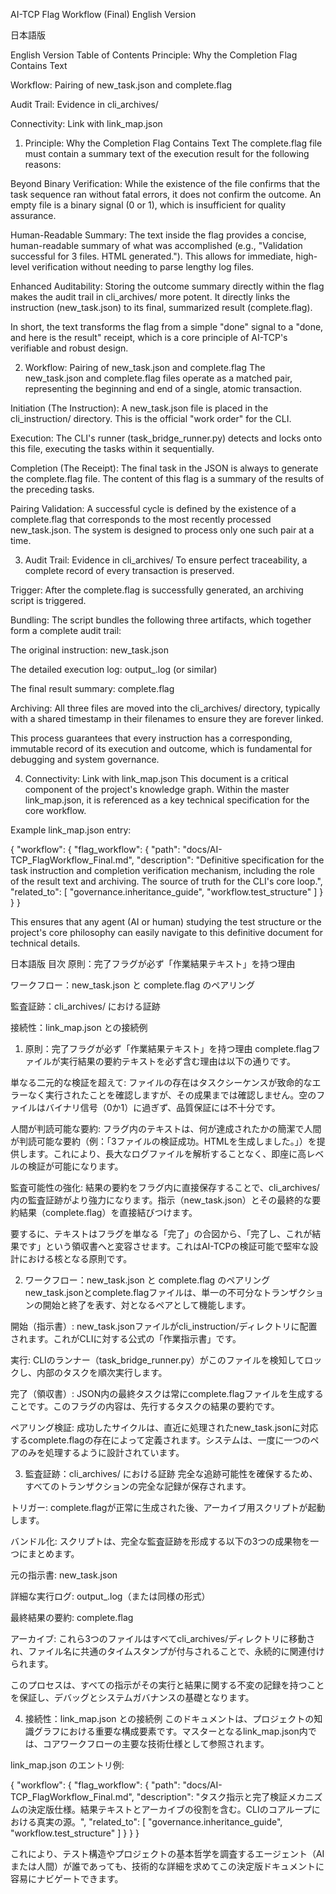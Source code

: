 AI-TCP Flag Workflow (Final)
English Version

日本語版

English Version
Table of Contents
Principle: Why the Completion Flag Contains Text

Workflow: Pairing of new_task.json and complete.flag

Audit Trail: Evidence in cli_archives/

Connectivity: Link with link_map.json

1. Principle: Why the Completion Flag Contains Text
The complete.flag file must contain a summary text of the execution result for the following reasons:

Beyond Binary Verification: While the existence of the file confirms that the task sequence ran without fatal errors, it does not confirm the outcome. An empty file is a binary signal (0 or 1), which is insufficient for quality assurance.

Human-Readable Summary: The text inside the flag provides a concise, human-readable summary of what was accomplished (e.g., "Validation successful for 3 files. HTML generated."). This allows for immediate, high-level verification without needing to parse lengthy log files.

Enhanced Auditability: Storing the outcome summary directly within the flag makes the audit trail in cli_archives/ more potent. It directly links the instruction (new_task.json) to its final, summarized result (complete.flag).

In short, the text transforms the flag from a simple "done" signal to a "done, and here is the result" receipt, which is a core principle of AI-TCP's verifiable and robust design.

2. Workflow: Pairing of new_task.json and complete.flag
The new_task.json and complete.flag files operate as a matched pair, representing the beginning and end of a single, atomic transaction.

Initiation (The Instruction): A new_task.json file is placed in the cli_instruction/ directory. This is the official "work order" for the CLI.

Execution: The CLI's runner (task_bridge_runner.py) detects and locks onto this file, executing the tasks within it sequentially.

Completion (The Receipt): The final task in the JSON is always to generate the complete.flag file. The content of this flag is a summary of the results of the preceding tasks.

Pairing Validation: A successful cycle is defined by the existence of a complete.flag that corresponds to the most recently processed new_task.json. The system is designed to process only one such pair at a time.

3. Audit Trail: Evidence in cli_archives/
To ensure perfect traceability, a complete record of every transaction is preserved.

Trigger: After the complete.flag is successfully generated, an archiving script is triggered.

Bundling: The script bundles the following three artifacts, which together form a complete audit trail:

The original instruction: new_task.json

The detailed execution log: output_<timestamp>.log (or similar)

The final result summary: complete.flag

Archiving: All three files are moved into the cli_archives/ directory, typically with a shared timestamp in their filenames to ensure they are forever linked.

This process guarantees that every instruction has a corresponding, immutable record of its execution and outcome, which is fundamental for debugging and system governance.

4. Connectivity: Link with link_map.json
This document is a critical component of the project's knowledge graph. Within the master link_map.json, it is referenced as a key technical specification for the core workflow.

Example link_map.json entry:

{
  "workflow": {
    "flag_workflow": {
      "path": "docs/AI-TCP_FlagWorkflow_Final.md",
      "description": "Definitive specification for the task instruction and completion verification mechanism, including the role of the result text and archiving. The source of truth for the CLI's core loop.",
      "related_to": [
        "governance.inheritance_guide",
        "workflow.test_structure"
      ]
    }
  }
}

This ensures that any agent (AI or human) studying the test structure or the project's core philosophy can easily navigate to this definitive document for technical details.

日本語版
目次
原則：完了フラグが必ず「作業結果テキスト」を持つ理由

ワークフロー：new_task.json と complete.flag のペアリング

監査証跡：cli_archives/ における証跡

接続性：link_map.json との接続例

1. 原則：完了フラグが必ず「作業結果テキスト」を持つ理由
complete.flagファイルが実行結果の要約テキストを必ず含む理由は以下の通りです。

単なる二元的な検証を超えて: ファイルの存在はタスクシーケンスが致命的なエラーなく実行されたことを確認しますが、その成果までは確認しません。空のファイルはバイナリ信号（0か1）に過ぎず、品質保証には不十分です。

人間が判読可能な要約: フラグ内のテキストは、何が達成されたかの簡潔で人間が判読可能な要約（例：「3ファイルの検証成功。HTMLを生成しました。」）を提供します。これにより、長大なログファイルを解析することなく、即座に高レベルの検証が可能になります。

監査可能性の強化: 結果の要約をフラグ内に直接保存することで、cli_archives/内の監査証跡がより強力になります。指示（new_task.json）とその最終的な要約結果（complete.flag）を直接結びつけます。

要するに、テキストはフラグを単なる「完了」の合図から、「完了し、これが結果です」という領収書へと変容させます。これはAI-TCPの検証可能で堅牢な設計における核となる原則です。

2. ワークフロー：new_task.json と complete.flag のペアリング
new_task.jsonとcomplete.flagファイルは、単一の不可分なトランザクションの開始と終了を表す、対となるペアとして機能します。

開始（指示書）: new_task.jsonファイルがcli_instruction/ディレクトリに配置されます。これがCLIに対する公式の「作業指示書」です。

実行: CLIのランナー（task_bridge_runner.py）がこのファイルを検知してロックし、内部のタスクを順次実行します。

完了（領収書）: JSON内の最終タスクは常にcomplete.flagファイルを生成することです。このフラグの内容は、先行するタスクの結果の要約です。

ペアリング検証: 成功したサイクルは、直近に処理されたnew_task.jsonに対応するcomplete.flagの存在によって定義されます。システムは、一度に一つのペアのみを処理するように設計されています。

3. 監査証跡：cli_archives/ における証跡
完全な追跡可能性を確保するため、すべてのトランザクションの完全な記録が保存されます。

トリガー: complete.flagが正常に生成された後、アーカイブ用スクリプトが起動します。

バンドル化: スクリプトは、完全な監査証跡を形成する以下の3つの成果物を一つにまとめます。

元の指示書: new_task.json

詳細な実行ログ: output_<timestamp>.log（または同様の形式）

最終結果の要約: complete.flag

アーカイブ: これら3つのファイルはすべてcli_archives/ディレクトリに移動され、ファイル名に共通のタイムスタンプが付与されることで、永続的に関連付けられます。

このプロセスは、すべての指示がその実行と結果に関する不変の記録を持つことを保証し、デバッグとシステムガバナンスの基礎となります。

4. 接続性：link_map.json との接続例
このドキュメントは、プロジェクトの知識グラフにおける重要な構成要素です。マスターとなるlink_map.json内では、コアワークフローの主要な技術仕様として参照されます。

link_map.json のエントリ例:

{
  "workflow": {
    "flag_workflow": {
      "path": "docs/AI-TCP_FlagWorkflow_Final.md",
      "description": "タスク指示と完了検証メカニズムの決定版仕様。結果テキストとアーカイブの役割を含む。CLIのコアループにおける真実の源。",
      "related_to": [
        "governance.inheritance_guide",
        "workflow.test_structure"
      ]
    }
  }
}

これにより、テスト構造やプロジェクトの基本哲学を調査するエージェント（AIまたは人間）が誰であっても、技術的な詳細を求めてこの決定版ドキュメントに容易にナビゲートできます。